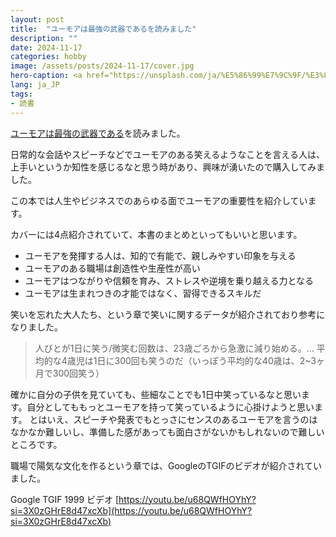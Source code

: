 ```yaml
---
layout: post
title:  "ユーモアは最強の武器であるを読みました"
description: ""
date: 2024-11-17
categories: hobby
image: /assets/posts/2024-11-17/cover.jpg
hero-caption: <a href="https://unsplash.com/ja/%E5%86%99%E7%9C%9F/%E3%83%94%E3%83%B3%E3%82%AF%E3%81%A8%E3%82%AA%E3%83%AC%E3%83%B3%E3%82%B8%E3%81%AE%E9%A2%A8%E8%88%B9%E3%81%AE%E3%83%AD%E3%83%BC%E3%82%A2%E3%83%B3%E3%82%B0%E3%83%AB%E5%86%99%E7%9C%9F-uGP_6CAD-14?utm_content=creditCopyText&utm_medium=referral&utm_source=unsplash">Unsplash</a>の<a href="https://unsplash.com/ja/@artbyhybrid?utm_content=creditCopyText&utm_medium=referral&utm_source=unsplash">Madison Oren</a>が撮影した写真
lang: ja_JP
tags:
- 読書
---
```


[ユーモアは最強の武器である](https://amzn.asia/d/5snJnI5)を読みました。

日常的な会話やスピーチなどでユーモアのある笑えるようなことを言える人は、上手いというか知性を感じるなと思う時があり、興味が湧いたので購入してみました。

この本では人生やビジネスでのあらゆる面でユーモアの重要性を紹介しています。

カバーには4点紹介されていて、本書のまとめといってもいいと思います。

- ユーモアを発揮する人は、知的で有能で、親しみやすい印象を与える
- ユーモアのある職場は創造性や生産性が高い
- ユーモアはつながりや信頼を育み、ストレスや逆境を乗り越える力となる
- ユーモアは生まれつきの才能ではなく、習得できるスキルだ

笑いを忘れた大人たち、という章で笑いに関するデータが紹介されており参考になりました。

> 人びとが1日に笑う/微笑む回数は、23歳ごろから急激に減り始める。... 平均的な4歳児は1日に300回も笑うのだ（いっぽう平均的な40歳は、2~3ヶ月で300回笑う）

確かに自分の子供を見ていても、些細なことでも1日中笑っているなと思います。自分としてももっとユーモアを持って笑っているように心掛けようと思います。
とはいえ、スピーチや発表でもとっさにセンスのあるユーモアを言うのはなかなか難しいし、準備した感があっても面白さがないかもしれないので難しいところです。

職場で陽気な文化を作るという章では、GoogleのTGIFのビデオが紹介されていました。

Google TGIF 1999 ビデオ
[https://youtu.be/u68QWfHOYhY?si=3X0zGHrE8d47xcXb](https://youtu.be/u68QWfHOYhY?si=3X0zGHrE8d47xcXb)



